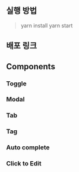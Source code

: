 ## 실행 방법

> yarn install
> yarn start

## 배포 링크

## Components

### Toggle

### Modal

### Tab

### Tag

### Auto complete

### Click to Edit

